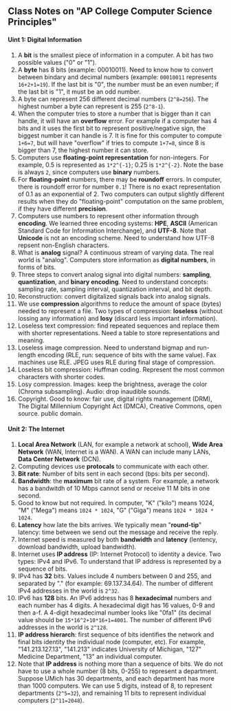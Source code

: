 ## Class Notes on "AP College Computer Science Principles"

#### Uint 1: Digital Information

1. A **bit** is the smallest piece of information in a computer. A bit has two possible values ("0" or "1").
2. A **byte** has 8 bits (example: 00010011). Need to know how to convert between bindary and decimal numbers (example: `00010011` represents  `16+2+1=19`). If the last bit is "0", the number must be an even number; if the last bit is "1", it must be an odd number.
3. A byte can represent 256 different decimal numbers (`2^8=256`). The highest number a byte can represent is 255 (`2^8-1`). 
4. When the computer tries to store a number that is bigger than it can handle, it will have an **overflow** error. For example if a computer has 4 bits and it uses the first bit to represent positive/negative sign, the biggest number it can handle is 7. It is fine for this computer to compute `1+6=7`, but will have "overflow" if tries to compute `1+7=8`, since 8 is bigger than 7, the highest number it can store. 
5. Computers use **floating-point representation** for non-integers. For example, 0.5 is represented as `1*2^{-1}`; 0.25 is `1*2^{-2}`. Note the base is always `2`, since computers use **binary** numbers.
6. For **floating-point** numbers, there may be **roundoff** errors. In computer, there is roundoff error for number `0.1`! There is no exact representation of 0.1 as an exponential of 2. Two computers can output slightly different results when they do "floating-point" computation on the same problem, if they have different **precision**.
7. Computers use numbers to represent other information through **encoding**. We learned three encoding systems: **HPE**, **ASCII** (American Standard Code for Information Interchange), and **UTF-8**. Note that **Unicode** is not an encoding scheme. Need to understand how UTF-8 repsent non-English characters. 
8. What is **analog** signal? A continuous stream of varying data. The real world is "analog". Computers store information as **digital numbers**, in forms of bits. 
9. Three steps to convert analog signal into digital numbers: **sampling**, **quantization**, and **binary encoding**. Need to understand concepts: sampling rate, sampling interval, quantization interval, and bit depth.
10. Reconstruction: convert digitalized signals back into analog signals.
11. We use **compression** algorithms to reduce the amount of space (bytes) needed to represent a file. Two types of compression: **loseless** (without lossing any information) and **losy** (discard less important information).
12. Loseless text compression: find repeated sequences and replace them with shorter representations. Need a table to store representations and meaning.
13. Loseless image compression. Need to understand bigmap and run-length encoding (RLE, run: sequence of bits with the same value). Fax machines use RLE. JPEG uses RLE during final stage of compression.
14. Loseless bit compression: Huffman coding. Represent the most common characters with shorter codes.
15. Losy compression. Images: keep the brightness, average the color (Chroma subsampling). Audio: drop inaudible sounds.
16. Copyright. Good to know: fair use, digital rights management (DRM), The Digital Millennium Copyright Act (DMCA), Creative Commons, open source. public domain.

#### Unit 2: The Internet

1. **Local Area Network** (LAN, for example a network at school), **Wide Area Network** (WAN, Internet is a WAN). A WAN can include many LANs, **Data Center Network** (DCN).
2. Computing devices use **protocals** to communicate with each other.
3. **Bit rate**: Number of bits sent in each second (bps: bits per second).
4. **Bandwidth**: the **maximum** bit rate of a system. For example, a network has a bandwitdh of 10 Mbps cannot send or receive 11 M bits in one second.
5. Good to know but not required. In computer, "K" ("kilo") means 1024, "M" ("Mega") means `1024 * 1024`, "G" ("Giga") means `1024 * 1024 * 1024`.
6. **Latency** how late the bits arrives. We typically mean "**round-tip**" latency: time between we send out the message and receive the reply.
7. Internet speed is measured by both **bandwidth** and **latency** (lentency, download bandwidth, upload bandwidth).
8. Internet uses **IP address** (IP: Internet Protocol) to identity a device. Two types: IPv4 and IPv6. To understand that IP address is represented by a sequence of bits.
9. IPv4 has **32** bits. Values include 4 numbers between 0 and 255, and separated by "." (for example: 69.137.34.64). The number of different IPv4 addresses in the world is `2^32`.
10. IPv6 has **128** bits. An IPv6 address has 8 **hexadecimal** numbers and each number has 4 digits. A hexadecimal digit has 16 values, 0-9 and then a-f. A 4-digit hexadecimal number looks like "0fa1" (its decimal value should be `15*16^2+10*16+1=4001`. The number of different IPv6 addresses in the world is `2^128`.
11. **IP address hierarch**: first sequence of bits identifies the network and final bits identity the individual node (computer, etc). For example, "141.213.127.13", "141.213" indicates University of Michigan, "127" Medicine Department, "13" an individual computer.
12. Note that **IP address** is nothing more than a sequence of bits. We do not have to use a whole number (8 bits, 0-255) to represent a department. Suppose UMich has 30 departments, and each department has more than 1000 computers. We can use 5 digits, instead of 8, to represent departments (`2^5=32`), and remaining 11 bits to represent individual computers (`2^11=2048`). 

